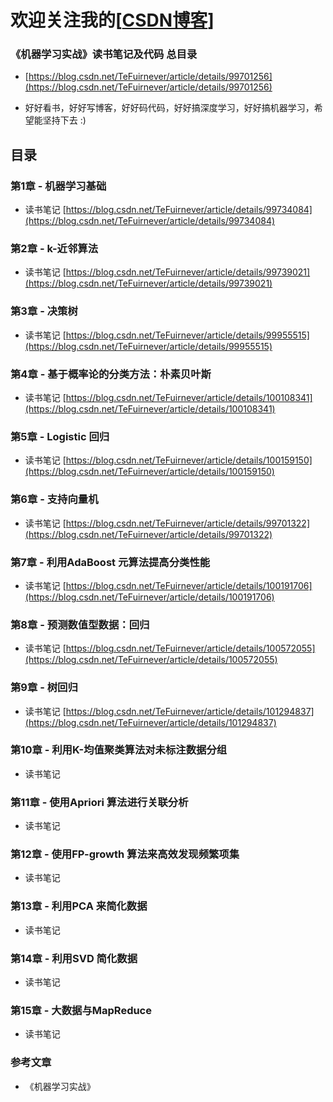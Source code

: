 # 欢迎关注我的[[CSDN博客](https://blog.csdn.net/tefuirnever)]

### 《机器学习实战》读书笔记及代码 总目录

- [https://blog.csdn.net/TeFuirnever/article/details/99701256](https://blog.csdn.net/TeFuirnever/article/details/99701256)

- 好好看书，好好写博客，好好码代码，好好搞深度学习，好好搞机器学习，希望能坚持下去 :)

## 目录
### 第1章 - 机器学习基础

- 读书笔记 [https://blog.csdn.net/TeFuirnever/article/details/99734084](https://blog.csdn.net/TeFuirnever/article/details/99734084)

### 第2章 - k-近邻算法

- 读书笔记 [https://blog.csdn.net/TeFuirnever/article/details/99739021](https://blog.csdn.net/TeFuirnever/article/details/99739021)

### 第3章 - 决策树

- 读书笔记  [https://blog.csdn.net/TeFuirnever/article/details/99955515](https://blog.csdn.net/TeFuirnever/article/details/99955515)

### 第4章 - 基于概率论的分类方法：朴素贝叶斯

- 读书笔记 [https://blog.csdn.net/TeFuirnever/article/details/100108341](https://blog.csdn.net/TeFuirnever/article/details/100108341)

### 第5章 - Logistic 回归

- 读书笔记 [https://blog.csdn.net/TeFuirnever/article/details/100159150](https://blog.csdn.net/TeFuirnever/article/details/100159150)

### 第6章 - 支持向量机

- 读书笔记 [https://blog.csdn.net/TeFuirnever/article/details/99701322](https://blog.csdn.net/TeFuirnever/article/details/99701322)

### 第7章 - 利用AdaBoost 元算法提高分类性能

- 读书笔记 [https://blog.csdn.net/TeFuirnever/article/details/100191706](https://blog.csdn.net/TeFuirnever/article/details/100191706)

### 第8章 - 预测数值型数据：回归

- 读书笔记 [https://blog.csdn.net/TeFuirnever/article/details/100572055](https://blog.csdn.net/TeFuirnever/article/details/100572055)

### 第9章 - 树回归

- 读书笔记 [https://blog.csdn.net/TeFuirnever/article/details/101294837](https://blog.csdn.net/TeFuirnever/article/details/101294837)

### 第10章 - 利用K-均值聚类算法对未标注数据分组

- 读书笔记

### 第11章 - 使用Apriori 算法进行关联分析

- 读书笔记

### 第12章 - 使用FP-growth 算法来高效发现频繁项集

- 读书笔记

### 第13章 - 利用PCA 来简化数据

- 读书笔记

### 第14章 - 利用SVD 简化数据

- 读书笔记

### 第15章 - 大数据与MapReduce

- 读书笔记

### 参考文章
- 《机器学习实战》
